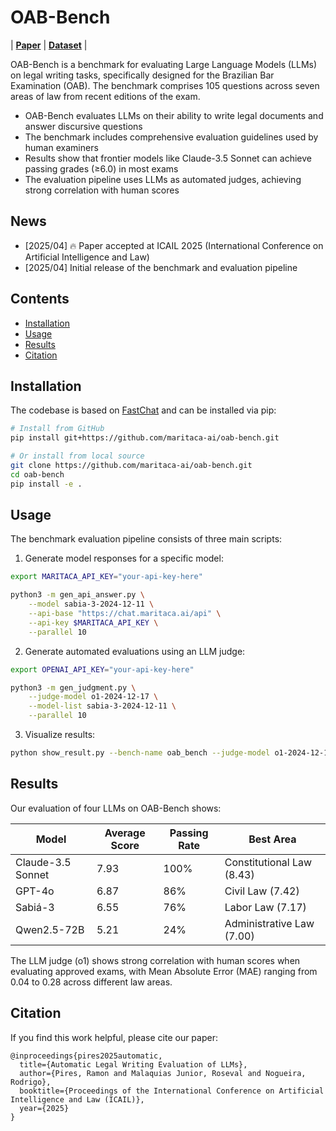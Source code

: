 # OAB-Bench
| [**Paper**](https://arxiv.org/abs/2504.21202) | [**Dataset**](https://huggingface.co/datasets/maritaca-ai/oab-bench) |

OAB-Bench is a benchmark for evaluating Large Language Models (LLMs) on legal writing tasks, specifically designed for the Brazilian Bar Examination (OAB). The benchmark comprises 105 questions across seven areas of law from recent editions of the exam.

- OAB-Bench evaluates LLMs on their ability to write legal documents and answer discursive questions
- The benchmark includes comprehensive evaluation guidelines used by human examiners
- Results show that frontier models like Claude-3.5 Sonnet can achieve passing grades (≥6.0) in most exams
- The evaluation pipeline uses LLMs as automated judges, achieving strong correlation with human scores

## News
- [2025/04] 🔥 Paper accepted at ICAIL 2025 (International Conference on Artificial Intelligence and Law)
- [2025/04] Initial release of the benchmark and evaluation pipeline

## Contents
- [Installation](#installation)
- [Usage](#usage)
- [Results](#results)
- [Citation](#citation)

## Installation

The codebase is based on [FastChat](https://github.com/lm-sys/FastChat) and can be installed via pip:

```bash
# Install from GitHub
pip install git+https://github.com/maritaca-ai/oab-bench.git

# Or install from local source
git clone https://github.com/maritaca-ai/oab-bench.git
cd oab-bench
pip install -e .
```

## Usage

The benchmark evaluation pipeline consists of three main scripts:

1. Generate model responses for a specific model:
```bash
export MARITACA_API_KEY="your-api-key-here"

python3 -m gen_api_answer.py \
    --model sabia-3-2024-12-11 \
    --api-base "https://chat.maritaca.ai/api" \
    --api-key $MARITACA_API_KEY \
    --parallel 10
```

2. Generate automated evaluations using an LLM judge:
```bash
export OPENAI_API_KEY="your-api-key-here"

python3 -m gen_judgment.py \
    --judge-model o1-2024-12-17 \
    --model-list sabia-3-2024-12-11 \
    --parallel 10
```

3. Visualize results:
```bash
python show_result.py --bench-name oab_bench --judge-model o1-2024-12-17
```

## Results

Our evaluation of four LLMs on OAB-Bench shows:

| Model | Average Score | Passing Rate | Best Area |
| --- | --- | --- | --- |
| Claude-3.5 Sonnet | 7.93 | 100% | Constitutional Law (8.43) |
| GPT-4o | 6.87 | 86% | Civil Law (7.42) |
| Sabiá-3 | 6.55 | 76% | Labor Law (7.17) |
| Qwen2.5-72B | 5.21 | 24% | Administrative Law (7.00) |

The LLM judge (o1) shows strong correlation with human scores when evaluating approved exams, with Mean Absolute Error (MAE) ranging from 0.04 to 0.28 across different law areas.

## Citation

If you find this work helpful, please cite our paper:

```
@inproceedings{pires2025automatic,
  title={Automatic Legal Writing Evaluation of LLMs},
  author={Pires, Ramon and Malaquias Junior, Roseval and Nogueira, Rodrigo},
  booktitle={Proceedings of the International Conference on Artificial Intelligence and Law (ICAIL)},
  year={2025}
}
```
